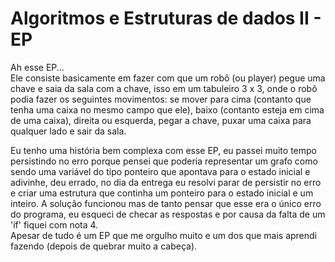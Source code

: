# Algoritmos e Estruturas de dados II - EP
Ah esse EP...  
Ele consiste basicamente em fazer com que um robô (ou player) pegue uma chave e saia da sala com a chave, isso em um tabuleiro 3 x 3, onde o robô podia fazer os seguintes movimentos: se mover para cima (contanto que tenha uma caixa no mesmo campo que ele), baixo (contanto esteja em cima de uma caixa), direita ou esquerda, pegar a chave, puxar uma caixa para qualquer lado e sair da sala.  
  
Eu tenho uma história bem complexa com esse EP, eu passei muito tempo persistindo no erro porque pensei que poderia representar um grafo como sendo uma variável do tipo ponteiro que apontava para o estado inicial e adivinhe, deu errado, no dia da entrega eu resolvi parar de persistir no erro e criar uma estrutura que continha um ponteiro para o estado inicial e um inteiro. A solução funcionou mas de tanto pensar que esse era o único erro do programa, eu esqueci de checar as respostas e por causa da falta de um 'if' fiquei com nota 4.  
Apesar de tudo é um EP que me orgulho muito e um dos que mais aprendi fazendo (depois de quebrar muito a cabeça).
